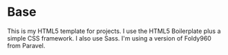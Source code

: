 Base
==========

This is my HTML5 template for projects.  I use the HTML5 Boilerplate plus a simple CSS framework.  I also use Sass.  I'm using a version of Foldy960 from Paravel.
